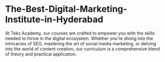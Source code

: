 # The-Best-Digital-Marketing-Institute-in-Hyderabad
At Teks Academy, our courses are crafted to empower you with the skills needed to thrive in the digital ecosystem. Whether you're diving into the intricacies of SEO, mastering the art of social media marketing, or delving into the world of content creation, our curriculum is a comprehensive blend of theory and practical application. 
